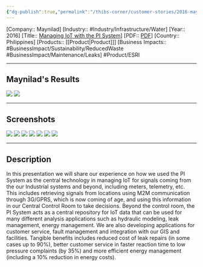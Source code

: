 ```yaml
---
{"dg-publish":true,"permalink":"/thibs-corner/customer-stories/2016-maynilad-managing-io-t-with-the-pi-system/","noteIcon":""}
---
```


[Company:: Maynilad]
[Industry:: #Industry/Infrastructure/Water]
[Year:: 2016]
[Title:: [Managing IoT with the PI System](https://resources.osisoft.com/presentations/maynilad-water-services--managing-iot-with-the-pi-system/)]
[PDF:: [PDF](https://cdn.osisoft.com/osi/presentations/2016-users-conference-emea-berlin/2016-users-conference-emea-berlin-d1-GISTrack-E065-CompanyName-Castillo-Maynilad-Water-Services-Managing-IoT-with-the-PI-System.pdf)]
[Country:: Philippines]
[Products:: [[Product\|Product]]]
[Business Impacts:: #BusinessImpact/Sustainability/ReducedWaste #BusinessImpact/Maintenance/Leaks]
   #Product/ESRI 

---
## Maynilad's Results
![](https://i.imgur.com/NIC3G75.png)
![](https://i.imgur.com/aCTVUez.png)

---
## Screenshots
![](https://i.imgur.com/CwFzalu.png)
![](https://i.imgur.com/mL1f053.png)
![](https://i.imgur.com/FUHJXSU.png)
![](https://i.imgur.com/5VjNXUA.png)
![](https://i.imgur.com/YXjodU7.png)
![](https://i.imgur.com/LnaYCJq.png)
![](https://i.imgur.com/eww2o6q.png)


---
## Description
In this presentation we will share our experience on how we used the PI System as the central technology in managing IoT for signals coming from the our Industrial systems and beyond, including meters, telemetry, etc. This includes retrieving signals from locations using M2M communication through 3G/GPRS, which is now coming of age, and using this information in our Central Control Room to take decisions. Beyond the control room, the PI System acts as a central repository for IoT data that can be used for many different analysis applications such as hydraulic modeling, leak management, energy management. We are also developing applications for customer service, fault management and integration with our GIS and facilities. Tangible benefits includes reduced cost of leak repairs (in some cases up to 90%), better customer service in faster reaction time to low pressure complaints (by 35%) and more efficient energy management (including a 10% reduction in energy costs).